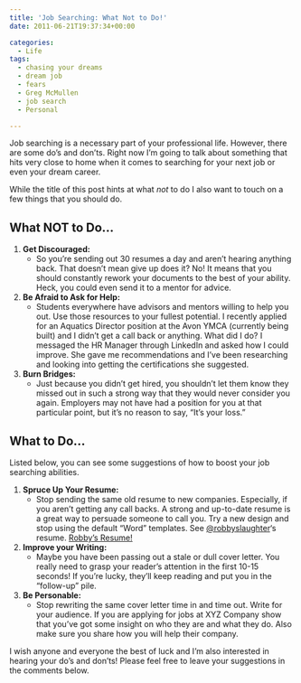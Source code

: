 ```yaml
---
title: 'Job Searching: What Not to Do!'
date: 2011-06-21T19:37:34+00:00

categories:
  - Life
tags:
  - chasing your dreams
  - dream job
  - fears
  - Greg McMullen
  - job search
  - Personal

---
```

Job searching is a necessary part of your professional life. However, there are some do&#8217;s and don&#8217;ts. Right now I&#8217;m going to talk about something that hits very close to home when it comes to searching for your next job or even your dream career.

While the title of this post hints at what _not_ to do I also want to touch on a few things that you should do.

## What NOT to Do&#8230;

  1. **Get Discouraged:** 
      * So you&#8217;re sending out 30 resumes a day and aren&#8217;t hearing anything back. That doesn&#8217;t mean give up does it? No! It means that you should constantly rework your documents to the best of your ability. Heck, you could even send it to a mentor for advice.
  2. **Be Afraid to Ask for Help:** 
      * Students everywhere have advisors and mentors willing to help you out. Use those resources to your fullest potential. I recently applied for an Aquatics Director position at the Avon YMCA (currently being built) and I didn&#8217;t get a call back or anything. What did I do? I messaged the HR Manager through LinkedIn and asked how I could improve. She gave me recommendations and I&#8217;ve been researching and looking into getting the certifications she suggested.
  3. **Burn Bridges:** 
      * Just because you didn&#8217;t get hired, you shouldn&#8217;t let them know they missed out in such a strong way that they would never consider you again. Employers may not have had a position for you at that particular point, but it&#8217;s no reason to say, &#8220;It&#8217;s your loss.&#8221;

## What to Do&#8230;

Listed below, you can see some suggestions of how to boost your job searching abilities.

  1. **Spruce Up Your Resume:** 
      * Stop sending the same old resume to new companies. Especially, if you aren&#8217;t getting any call backs. A strong and up-to-date resume is a great way to persuade someone to call you. Try a new design and stop using the default &#8220;Word&#8221; templates. See [@robbyslaughter](http://twitter.com/robbyslaughter)&#8216;s resume. [Robby&#8217;s Resume!](http://www.robbyslaughter.com/resume_for_robby_slaughter.pdf)
  2. **Improve your Writing:** 
      * Maybe you have been passing out a stale or dull cover letter. You really need to grasp your reader&#8217;s attention in the first 10-15 seconds! If you&#8217;re lucky, they&#8217;ll keep reading and put you in the &#8220;follow-up&#8221; pile.
  3. **Be Personable:** 
      * Stop rewriting the same cover letter time in and time out. Write for your audience. If you are applying for jobs at XYZ Company show that you&#8217;ve got some insight on who they are and what they do. Also make sure you share how you will help their company.

I wish anyone and everyone the best of luck and I&#8217;m also interested in hearing your do&#8217;s and don&#8217;ts! Please feel free to leave your suggestions in the comments below.
